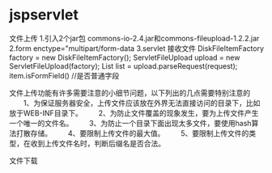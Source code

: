 # jspservlet
文件上传
    1.引入2个jar包 commons-io-2.4.jar和commons-fileupload-1.2.2.jar
    2.form enctype="multipart/form-data 
    3.servlet 接收文件 
        DiskFileItemFactory factory = new DiskFileItemFactory();
        ServletFileUpload upload = new ServletFileUpload(factory);
        List<FileItem> list = upload.parseRequest(request);
        item.isFormField() //是否普通字段
    
文件上传功能有许多需要注意的小细节问题，以下列出的几点需要特别注意的
 　　1、为保证服务器安全，上传文件应该放在外界无法直接访问的目录下，比如放于WEB-INF目录下。
 　　2、为防止文件覆盖的现象发生，要为上传文件产生一个唯一的文件名。
 　　3、为防止一个目录下面出现太多文件，要使用hash算法打散存储。
 　　4、要限制上传文件的最大值。
 　　5、要限制上传文件的类型，在收到上传文件名时，判断后缀名是否合法。

文件下载
    
    
    